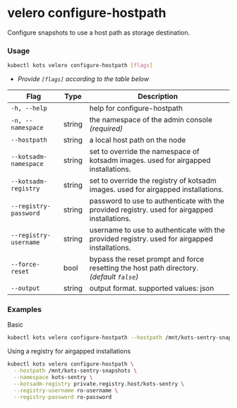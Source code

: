 # velero configure-hostpath

Configure snapshots to use a host path as storage destination.

### Usage

```bash
kubectl kots velero configure-hostpath [flags]
```

- _Provide `[flags]` according to the table below_

| Flag              | Type   | Description                                                         |
| ----------------- | ------ | ------------------------------------------------------------------- |
| `-h, --help`      |        | help for configure-hostpath |
| `-n, --namespace` | string | the namespace of the admin console _(required)_ |
| `--hostpath` | string | a local host path on the node |
| `--kotsadm-namespace` | string | set to override the namespace of kotsadm images. used for airgapped installations. |
| `--kotsadm-registry`  | string | set to override the registry of kotsadm images. used for airgapped installations. |
| `--registry-password` | string | password to use to authenticate with the provided registry. used for airgapped installations. |
| `--registry-username` | string | username to use to authenticate with the provided registry. used for airgapped installations. |
| `--force-reset` | bool | bypass the reset prompt and force resetting the host path directory. _(default `false`)_ |
| `--output` | string | output format. supported values: json |

### Examples

Basic

```bash
kubectl kots velero configure-hostpath --hostpath /mnt/kots-sentry-snapshots --namespace kots-sentry
```

Using a registry for airgapped installations

```bash
kubectl kots velero configure-hostpath \
  --hostpath /mnt/kots-sentry-snapshots \
  --namespace kots-sentry \
  --kotsadm-registry private.registry.host/kots-sentry \
  --registry-username ro-username \
  --registry-password ro-password
```

